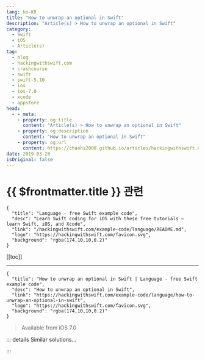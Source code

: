 ```yaml
---
lang: ko-KR
title: "How to unwrap an optional in Swift"
description: "Article(s) > How to unwrap an optional in Swift"
category:
  - Swift
  - iOS
  - Article(s)
tag: 
  - blog
  - hackingwithswift.com
  - crashcourse
  - swift
  - swift-5.10
  - ios
  - ios-7.0
  - xcode
  - appstore
head:
  - - meta:
    - property: og:title
      content: "Article(s) > How to unwrap an optional in Swift"
    - property: og:description
      content: "How to unwrap an optional in Swift"
    - property: og:url
      content: https://chanhi2000.github.io/articles/hackingwithswift.com/example-code/language/how-to-unwrap-an-optional-in-swift.html
date: 2019-03-28
isOriginal: false
---
```


# {{ $frontmatter.title }} 관련

```component VPCard
{
  "title": "Language - free Swift example code",
  "desc": "Learn Swift coding for iOS with these free tutorials – learn Swift, iOS, and Xcode",
  "link": "/hackingwithswift.com/example-code/language/README.md",
  "logo": "https://hackingwithswift.com/favicon.svg",
  "background": "rgba(174,10,10,0.2)"
}
```

[[toc]]

---

```component VPCard
{
  "title": "How to unwrap an optional in Swift | Language - free Swift example code",
  "desc": "How to unwrap an optional in Swift",
  "link": "https://hackingwithswift.com/example-code/language/how-to-unwrap-an-optional-in-swift",
  "logo": "https://hackingwithswift.com/favicon.svg",
  "background": "rgba(174,10,10,0.2)"
}
```

> Available from iOS 7.0

<!-- TODO: 작성 -->

<!-- 
Optional values are a central concept in Swift, although admittedly they can be a little hard to understand at first. Put simply, an optional value is one that may or may not exist, which means Swift won't let you use it by accident – you need to either check whether it has a value and unwrap it, or force unwrap. Of the two options the first is definitely preferable, because it's significantly safer.

To check whether an optional has a value then unwrap it all in one, you should use `if let` syntax, like this:

```swift
// fetch an example optional string
let optionalString = fetchOptionalString()

// now unwrap it
if let unwrapped = optionalString {
    print(unwrapped)
}
```

In that example, the `print(unwrapped)` line will only be executed if `optionalString` has a value. If that line is reached, you can know for sure that `unwrapped` has a value that you can use, which makes that code safe.

-->

::: details Similar solutions…

<!--
/example-code/language/optional-vs-implicitly-unwrapped-optional-whats-the-difference">Optional vs implicitly unwrapped optional: what’s the difference? 
/example-code/language/when-is-it-safe-to-force-unwrap-optionals">When is it safe to force unwrap optionals? 
/example-code/testing/how-to-check-and-unwrap-optionals-in-tests-using-xctunwrap">How to check and unwrap optionals in tests using XCTUnwrap() 
/example-code/language/what-is-an-optional-value-in-swift">What is an optional value in Swift? 
/example-code/language/what-is-optional-chaining">What is optional chaining?</a>
-->

:::


